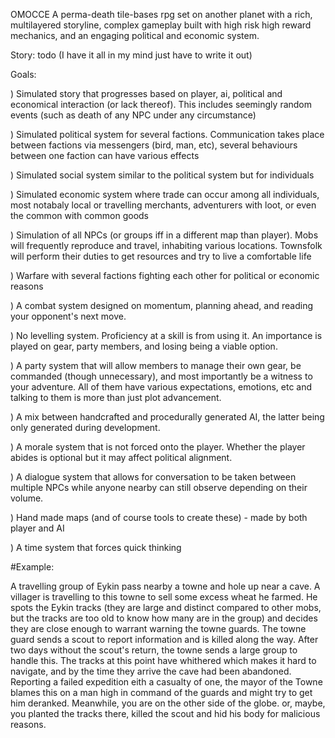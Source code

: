 OMOCCE A perma-death tile-bases rpg set on another planet with a rich,
multilayered storyline, complex gameplay built with high risk high reward
mechanics, and an engaging political and economic system.

Story: todo (I have it all in my mind just have to write it out)

Goals:

) Simulated story that progresses based on player, ai, political and economical
interaction (or lack thereof). This includes seemingly random events (such as
death of any NPC under any circumstance)

) Simulated political system for several factions. Communication takes place
between factions via messengers (bird, man, etc), several behaviours between one
faction can have various effects

) Simulated social system similar to the political system but for individuals

) Simulated economic system where trade can occur among all individuals, most
notabaly local or travelling merchants, adventurers with loot, or even the
common with common goods

) Simulation of all NPCs (or groups iff in a different map than player). Mobs
will frequently reproduce and travel, inhabiting various locations. Townsfolk
will perform their duties to get resources and try to live a comfortable life

) Warfare with several factions fighting each other for political or economic
reasons

) A combat system designed on momentum, planning ahead, and reading your
opponent's next move.

) No levelling system. Proficiency at a skill is from using it.
An importance is played on gear, party members, and losing being a viable
option.

) A party system that will allow members to manage their own gear, be commanded
(though unnecessary), and most importantly be a witness to your adventure. All
of them have various expectations, emotions, etc and talking to them is more
than just plot advancement.

) A mix between handcrafted and procedurally generated AI, the latter being
only generated during development.

) A morale system that is not forced onto the player. Whether the player abides
is optional but it may affect political alignment.

) A dialogue system that allows for conversation to be taken between multiple
NPCs while anyone nearby can still observe depending on their volume.

) Hand made maps (and of course tools to create these) - made by both player
    and AI

) A time system that forces quick thinking

#Example:

A travelling group of Eykin pass nearby a towne and hole up near a cave. A
villager is travelling to this towne to sell some excess wheat he farmed. He
spots the Eykin tracks (they are large and distinct compared to other mobs, but
the tracks are too old to know how many are in the group) and decides they are
close enough to warrant warning the towne guards. The towne guard sends a scout
to report information and is killed along the way. After two days without the
scout's return, the towne sends a large group to handle this. The tracks at this
point have whithered which makes it hard to navigate, and by the time they
arrive the cave had been abandoned. Reporting a failed expedition eith a
casualty of one, the mayor of the Towne blames this on a man high in command of
the guards and might try to get him deranked. Meanwhile, you are on the other
side of the globe. or, maybe, you planted the tracks there, killed the scout and
hid his body for malicious reasons.
